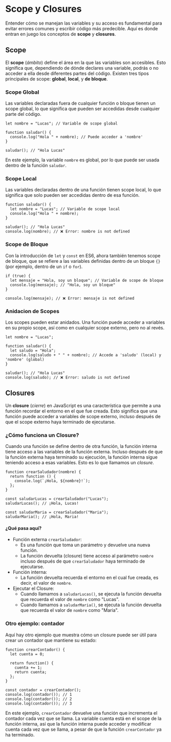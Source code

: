 # Scope y Closures

Entender cómo se manejan las variables y su acceso es fundamental para evitar errores comunes y escribir código más predecible. Aquí es donde entran en juego los conceptos de **scope** y **closures**.

## Scope

El **scope** (_ámbito_) define el área en la que las variables son accesibles. Esto significa que, dependiendo de dónde declares una variable, podrás o no acceder a ella desde diferentes partes del código. Existen tres tipos principales de scope: **global**, **local**, y **de bloque**.

### Scope Global

Las variables declaradas fuera de cualquier función o bloque tienen un scope global, lo que significa que pueden ser accedidas desde cualquier parte del código.

```js:line-numbers
let nombre = "Lucas"; // Variable de scope global

function saludar() {
  console.log("Hola " + nombre); // Puede acceder a 'nombre'
}

saludar(); // "Hola Lucas"
```

En este ejemplo, la variable `nombre` es global, por lo que puede ser usada dentro de la función `saludar`.

### Scope Local

Las variables declaradas dentro de una función tienen scope local, lo que significa que solo pueden ser accedidas dentro de esa función.

```js:line-numbers
function saludar() {
  let nombre = "Lucas"; // Variable de scope local
  console.log("Hola " + nombre);
}

saludar(); // "Hola Lucas"
console.log(nombre); // ❌ Error: nombre is not defined
```

### Scope de Bloque

Con la introducción de `let` y `const` en ES6, ahora también tenemos scope de bloque, que se refiere a las variables definidas dentro de un bloque `{}` (por ejemplo, dentro de un `if` o `for`).

```js:line-numbers
if (true) {
  let mensaje = "Hola, soy un bloque"; // Variable de scope de bloque
  console.log(mensaje); // "Hola, soy un bloque"
}

console.log(mensaje); // ❌ Error: mensaje is not defined
```

### Anidacion de Scopes

Los scopes pueden estar anidados. Una función puede acceder a variables en su propio scope, así como en cualquier scope externo, pero no al revés.

```js:line-numbers
let nombre = "Lucas";

function saludar() {
  let saludo = "Hola";
  console.log(saludo + " " + nombre); // Accede a 'saludo' (local) y 'nombre' (global)
}

saludar(); // "Hola Lucas"
console.log(saludo); // ❌ Error: saludo is not defined
```

## Closures

Un **closure** (_cierre_) en JavaScript es una característica que permite a una función recordar el entorno en el que fue creada. Esto significa que una función puede acceder a variables de scope externo, incluso después de que el scope externo haya terminado de ejecutarse.

### ¿Cómo funciona un Closure?

Cuando una función se define dentro de otra función, la función interna tiene acceso a las variables de la función externa. Incluso después de que la función externa haya terminado su ejecución, la función interna sigue teniendo acceso a esas variables. Esto es lo que llamamos un _closure_.

```js:line-numbers
function crearSaludador(nombre) {
  return function () {
    console.log(`¡Hola, ${nombre}!`);
  };
}

const saludarLucas = crearSaludador("Lucas");
saludarLucas(); // ¡Hola, Lucas!

const saludarMaria = crearSaludador("Maria");
saludarMaria(); // ¡Hola, Maria!
```

#### ¿Qué pasa aquí?

- Función externa `crearSaludador`:
  - Es una función que toma un parámetro y devuelve una nueva función.
  - La función devuelta (closure) tiene acceso al parámetro `nombre` incluso después de que `crearSaludador` haya terminado de ejecutarse.
- Función interna:
  - La función devuelta recuerda el entorno en el cual fue creada, es decir, el valor de `nombre`.
- Ejecutar el Closure:
  - Cuando llamamos a `saludarLucas()`, se ejecuta la función devuelta que recuerda el valor de `nombre` como "Lucas".
  - Cuando llamamos a `saludarMaria()`, se ejecuta la función devuelta que recuerda el valor de `nombre` como "Maria".

### Otro ejemplo: contador

Aquí hay otro ejemplo que muestra cómo un closure puede ser útil para crear un contador que mantiene su estado:

```js:line-numbers
function crearContador() {
  let cuenta = 0;

  return function() {
    cuenta += 1;
    return cuenta;
  };
}

const contador = crearContador();
console.log(contador()); // 1
console.log(contador()); // 2
console.log(contador()); // 3
```

En este ejemplo, `crearContador` devuelve una función que incrementa el contador cada vez que se llama. La variable cuenta está en el scope de la función interna, así que la función interna puede acceder y modificar cuenta cada vez que se llama, a pesar de que la función `crearContador` ya ha terminado.
